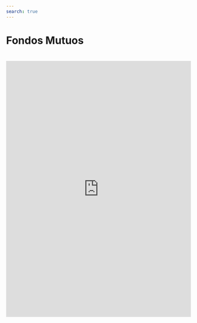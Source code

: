 ```yaml
---
search: true
---
```


# Fondos Mutuos

<iframe src="https://widgets.modyo.com/inversiones/fondos-mutuos" width="100%" height="700px" frameBorder="0"  style="overflow:auto;margin-top:20px;"/>
